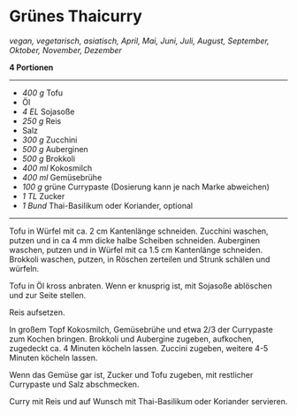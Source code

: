 # Grünes Thaicurry

*vegan, vegetarisch, asiatisch, April, Mai, Juni, Juli, August, September, Oktober, November, Dezember*

**4 Portionen**

---

- *400 g* Tofu
- Öl
- *4 EL* Sojasoße
- *250 g* Reis
- Salz
- *300 g* Zucchini
- *500 g* Auberginen
- *500 g* Brokkoli
- *400 ml* Kokosmilch
- *400 ml* Gemüsebrühe
- *100 g* grüne Currypaste (Dosierung kann je nach Marke abweichen)
- *1 TL* Zucker
- *1 Bund* Thai-Basilikum oder Koriander, optional

---

Tofu in Würfel mit ca. 2 cm Kantenlänge schneiden. Zucchini waschen, putzen und in ca 4 mm dicke halbe Scheiben schneiden. Auberginen waschen, putzen und in Würfel mit ca 1.5 cm Kantenlänge schneiden. Brokkoli waschen, putzen, in Röschen zerteilen und Strunk schälen und würfeln.

Tofu in Öl kross anbraten. Wenn er knusprig ist, mit Sojasoße ablöschen und zur Seite stellen.

Reis aufsetzen.

In großem Topf Kokosmilch, Gemüsebrühe und etwa 2/3 der Currypaste zum Kochen bringen. Brokkoli und Aubergine zugeben, aufkochen, zugedeckt ca. 4 Minuten köcheln lassen. Zuccini zugeben, weitere 4-5 Minuten köcheln lassen. 

Wenn das Gemüse gar ist, Zucker und Tofu zugeben, mit restlicher Currypaste und Salz abschmecken.

Curry mit Reis und auf Wunsch mit Thai-Basilikum oder Koriander servieren.
